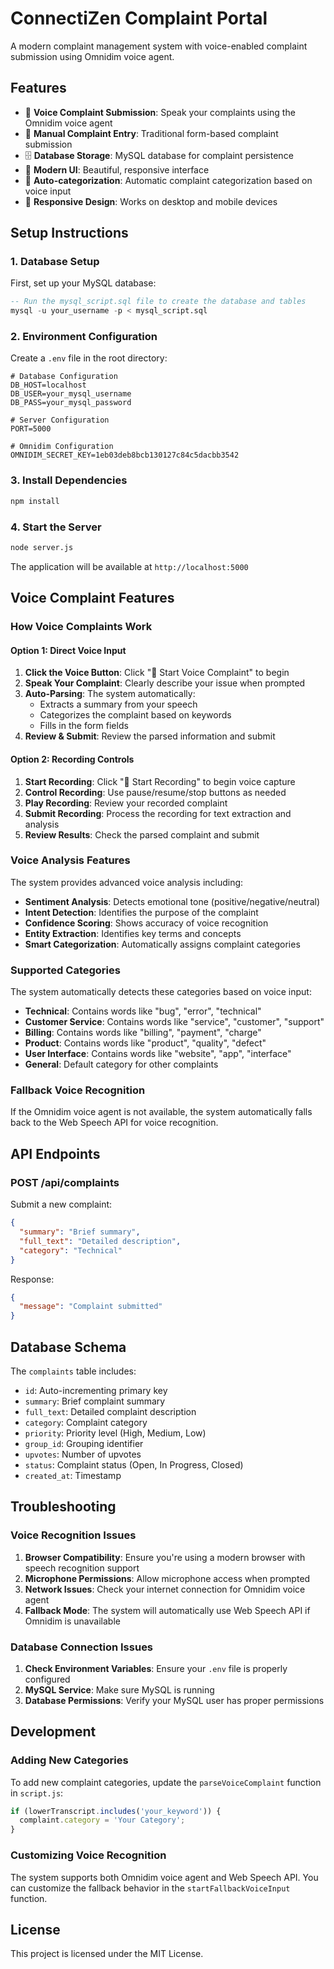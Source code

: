 # ConnectiZen Complaint Portal

A modern complaint management system with voice-enabled complaint submission using Omnidim voice agent.

## Features

- 🎤 **Voice Complaint Submission**: Speak your complaints using the Omnidim voice agent
- 📝 **Manual Complaint Entry**: Traditional form-based complaint submission
- 🗄️ **Database Storage**: MySQL database for complaint persistence
- 🎨 **Modern UI**: Beautiful, responsive interface
- 🔄 **Auto-categorization**: Automatic complaint categorization based on voice input
- 📱 **Responsive Design**: Works on desktop and mobile devices

## Setup Instructions

### 1. Database Setup

First, set up your MySQL database:

```sql
-- Run the mysql_script.sql file to create the database and tables
mysql -u your_username -p < mysql_script.sql
```

### 2. Environment Configuration

Create a `.env` file in the root directory:

```env
# Database Configuration
DB_HOST=localhost
DB_USER=your_mysql_username
DB_PASS=your_mysql_password

# Server Configuration
PORT=5000

# Omnidim Configuration
OMNIDIM_SECRET_KEY=1eb03deb8bcb130127c84c5dacbb3542
```

### 3. Install Dependencies

```bash
npm install
```

### 4. Start the Server

```bash
node server.js
```

The application will be available at `http://localhost:5000`

## Voice Complaint Features

### How Voice Complaints Work

#### **Option 1: Direct Voice Input**
1. **Click the Voice Button**: Click "🎤 Start Voice Complaint" to begin
2. **Speak Your Complaint**: Clearly describe your issue when prompted
3. **Auto-Parsing**: The system automatically:
   - Extracts a summary from your speech
   - Categorizes the complaint based on keywords
   - Fills in the form fields
4. **Review & Submit**: Review the parsed information and submit

#### **Option 2: Recording Controls**
1. **Start Recording**: Click "🔴 Start Recording" to begin voice capture
2. **Control Recording**: Use pause/resume/stop buttons as needed
3. **Play Recording**: Review your recorded complaint
4. **Submit Recording**: Process the recording for text extraction and analysis
5. **Review Results**: Check the parsed complaint and submit

### Voice Analysis Features

The system provides advanced voice analysis including:
- **Sentiment Analysis**: Detects emotional tone (positive/negative/neutral)
- **Intent Detection**: Identifies the purpose of the complaint
- **Confidence Scoring**: Shows accuracy of voice recognition
- **Entity Extraction**: Identifies key terms and concepts
- **Smart Categorization**: Automatically assigns complaint categories

### Supported Categories

The system automatically detects these categories based on voice input:
- **Technical**: Contains words like "bug", "error", "technical"
- **Customer Service**: Contains words like "service", "customer", "support"
- **Billing**: Contains words like "billing", "payment", "charge"
- **Product**: Contains words like "product", "quality", "defect"
- **User Interface**: Contains words like "website", "app", "interface"
- **General**: Default category for other complaints

### Fallback Voice Recognition

If the Omnidim voice agent is not available, the system automatically falls back to the Web Speech API for voice recognition.

## API Endpoints

### POST /api/complaints

Submit a new complaint:

```json
{
  "summary": "Brief summary",
  "full_text": "Detailed description",
  "category": "Technical"
}
```

Response:
```json
{
  "message": "Complaint submitted"
}
```

## Database Schema

The `complaints` table includes:
- `id`: Auto-incrementing primary key
- `summary`: Brief complaint summary
- `full_text`: Detailed complaint description
- `category`: Complaint category
- `priority`: Priority level (High, Medium, Low)
- `group_id`: Grouping identifier
- `upvotes`: Number of upvotes
- `status`: Complaint status (Open, In Progress, Closed)
- `created_at`: Timestamp

## Troubleshooting

### Voice Recognition Issues

1. **Browser Compatibility**: Ensure you're using a modern browser with speech recognition support
2. **Microphone Permissions**: Allow microphone access when prompted
3. **Network Issues**: Check your internet connection for Omnidim voice agent
4. **Fallback Mode**: The system will automatically use Web Speech API if Omnidim is unavailable

### Database Connection Issues

1. **Check Environment Variables**: Ensure your `.env` file is properly configured
2. **MySQL Service**: Make sure MySQL is running
3. **Database Permissions**: Verify your MySQL user has proper permissions

## Development

### Adding New Categories

To add new complaint categories, update the `parseVoiceComplaint` function in `script.js`:

```javascript
if (lowerTranscript.includes('your_keyword')) {
  complaint.category = 'Your Category';
}
```

### Customizing Voice Recognition

The system supports both Omnidim voice agent and Web Speech API. You can customize the fallback behavior in the `startFallbackVoiceInput` function.

## License

This project is licensed under the MIT License. 